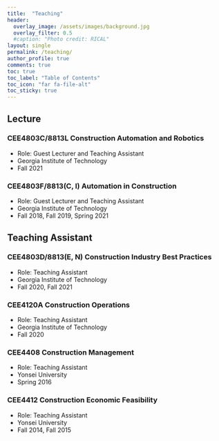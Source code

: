 ```yaml
---
title:  "Teaching"
header:
  overlay_image: /assets/images/background.jpg
  overlay_filter: 0.5
  #caption: "Photo credit: RICAL"
layout: single
permalink: /teaching/
author_profile: true
comments: true
toc: true
toc_label: "Table of Contents"
toc_icon: "far fa-file-alt"
toc_sticky: true
---
```

## Lecture
### CEE4803C/8813L Construction Automation and Robotics
* Role: Guest Lecturer and Teaching Assistant
* Georgia Institute of Technology
* Fall 2021

### CEE4803F/8813(C, I) Automation in Construction
* Role: Guest Lecturer and Teaching Assistant
* Georgia Institute of Technology
* Fall 2018, Fall 2019, Spring 2021

## Teaching Assistant
### CEE4803D/8813(E, N) Construction Industry Best Practices
* Role: Teaching Assistant
* Georgia Institute of Technology
* Fall 2020, Fall 2021

### CEE4120A Construction Operations
* Role: Teaching Assistant
* Georgia Institute of Technology
* Fall 2020

### CEE4408 Construction Management
* Role: Teaching Assistant
* Yonsei University
* Spring 2016

### CEE4412 Construction Economic Feasibility
* Role: Teaching Assistant
* Yonsei University
* Fall 2014, Fall 2015